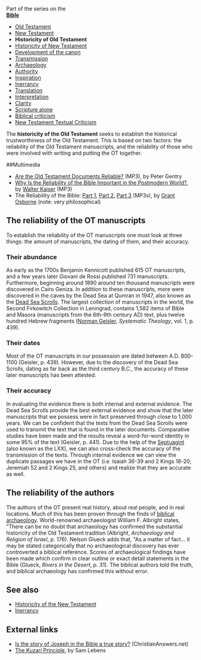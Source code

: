 Part of the series on the  
**[Bible](Bible "Bible")**
-   [Old Testament](Old_Testament "Old Testament")
-   [New Testament](New_Testament "New Testament")
-   **Historicity of Old Testament**
-   [Historicity of New Testament](Historicity_of_the_New_Testament "Historicity of the New Testament")
-   [Development of the canon](Development_of_the_canon "Development of the canon")
-   [Transmission](Transmission_of_the_Bible "Transmission of the Bible")
-   [Archaeology](Biblical_archaeology "Biblical archaeology")
-   [Authority](Authority_of_the_Bible "Authority of the Bible")
-   [Inspiration](Inspiration_of_the_Bible "Inspiration of the Bible")
-   [Inerrancy](Inerrancy_of_the_Bible "Inerrancy of the Bible")
-   [Translation](Translation_of_the_Bible "Translation of the Bible")
-   [Interpretation](Interpretation_of_the_Bible "Interpretation of the Bible")
-   [Clarity](Clarity_of_Scripture "Clarity of Scripture")
-   [Scripture alone](Scripture_alone "Scripture alone")
-   [Biblical criticism](Biblical_criticism "Biblical criticism")
-   [New Testament Textual Criticism](New_Testament_Textual_Criticism "New Testament Textual Criticism")

The **historicity of the Old Testament** seeks to establish the
historical trustworthiness of the Old Testament. This is based on
two factors: the reliability of the Old Testament manuscripts, and
the reliability of those who were involved with writing and putting
the OT together.

##Multimedia

-   [Are the Old Testament Documents Reliable?](http://www.sbts.edu/media/audio/spring2008/20080326gentry_Reliability_of_the_Old_Testament.mp3)
    (MP3), by Peter Gentry
-   [Why Is the Reliability of the Bible Important in the Postmodern World?](http://maclaurin.org/mp3s/walter_kaiser_1.mp3),
    by [Walter Kaiser](Walter_Kaiser "Walter Kaiser") (MP3)
-   The Reliability of the Bible:
    [Part 1](http://www.veritas.org/mediafiles/VTS-Osborne-1998-NorthCarolina-98VFNC03.mp3),
    [Part 2](http://www.veritas.org/mediafiles/VTS-Osborne-1998-NorthCarolina-98VFNC04.mp3),
    [Part 3](http://www.veritas.org/mediafiles/VTS-Osborne-1998-NorthCarolina-98VFNC05.mp3)
    (MP3s), by [Grant Osborne](Grant_Osborne "Grant Osborne") (note:
    very philosophical)

## The reliability of the OT manuscripts

To establish the reliability of the OT manuscripts one must look at
three things: the amount of manuscripts, the dating of them, and
their accuracy.

### Their abundance

As early as the 1700s Benjamin Kennicott published 615 OT
manuscripts, and a few years later Giovani de Rossi published 731
manuscripts. Furthermore, beginning around 1890 around ten thousand
manuscripts were discovered in Cairo Geniza. In addition to these
manuscripts, more were discovered in the caves by the Dead Sea at
Qumran in 1947, also known as the
[Dead Sea Scrolls](Dead_Sea_Scrolls "Dead Sea Scrolls"). The
largest collection of manuscripts in the world, the Second
Firkowitch Collection in Leningrad, contains 1,582 items of Bible
and Masora (manuscripts from the 6th-9th century AD) text, plus
twelve hundred Hebrew fragments
([Norman Geisler](Norman_Geisler "Norman Geisler"),
*Systematic Theology*, vol. 1, p. 439).

### Their dates

Most of the OT manuscripts in our possession are dated between A.D.
800-1100 (Geisler, p. 439). However, due to the discovery of the
Dead Sea Scrolls, dating as far back as the third century B.C., the
accuracy of these later manuscripts has been attested.

### Their accuracy

In evaluating the evidence there is both internal and external
evidence. The Dead Sea Scrolls provide the best external evidence
and show that the later manuscripts that we possess were in fact
preserved through close to 1,000 years. We can be confident that
the texts from the Dead Sea Scrolls were used to transmit the text
that is found in the later documents. Comparative studies have been
made and the results reveal a word-for-word identity in some 95% of
the text (Geisler, p. 441). Due to the help of the
[Septuagint](Septuagint "Septuagint") (also known as the LXX), we
can also cross-check the accuracy of the transmission of the texts.
Through internal evidence we can view the duplicate passages we
have in the OT (i.e. Isaiah 36-39 and 2 Kings 18-20; Jeremiah 52
and 2 Kings 25, and others) and realize that they are accurate as
well.

## The reliability of the authors

The authors of the OT present real history, about real people, and
in real locations. Much of this has been proven through the finds
of
[biblical archaeology](Biblical_archaeology "Biblical archaeology").
World-renowned archaeologist William F. Albright states, "There can
be no doubt that archaeology has confirmed the substantial
historicity of the Old Testament tradition (Albright,
*Archaeology and Religion of Israel*, p. 176). Nelson Glueck adds
that, "As a matter of fact... it may be stated categorically that
no archaeological discovery has ever controverted a biblical
reference. Scores of archaeological findings have been made which
confirm in clear outline or exact detail statements in the Bible
(Glueck, *Rivers in the Desert*, p. 31). The biblical authors told
the truth, and biblical archaeology has confirmed this without
error.

## See also

-   [Historicity of the New Testament](Historicity_of_the_New_Testament "Historicity of the New Testament")
-   [Inerrancy](Inerrancy "Inerrancy")

## External links

-   [Is the story of Joseph in the Bible a true story?](http://www.christiananswers.net/q-abr/abr-a016.html)
    (ChristianAnswers.net)
-   [The Kuzari Principle](http://philosophyofjudaism.blogspot.com/2011/09/kuzari-principle.html?utm_source=twitterfeed&utm_medium=twitter),
    by Sam Lebens



